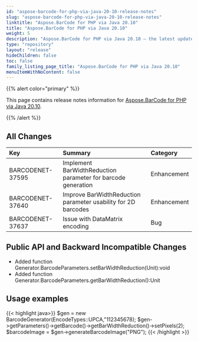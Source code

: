 ```yaml
---
id: "aspose-barcode-for-php-via-java-20-10-release-notes"
slug: "aspose-barcode-for-php-via-java-20-10-release-notes"
linktitle: "Aspose.BarCode for PHP via Java 20.10"
title: "Aspose.BarCode for PHP via Java 20.10"
weight: 5
description: "Aspose.BarCode for PHP via Java 20.10 – the latest updates and fixes."
type: "repository"
layout: "release"
hideChildren: false
toc: false
family_listing_page_title: "Aspose.BarCode for PHP via Java 20.10"
menuItemWithNoContent: false
---
```


{{% alert color="primary" %}}

This page contains release notes information for [Aspose.BarCode for PHP via Java 20.10](https://releases.aspose.com/barcode/php/new-releases/aspose.barcode-for-php-via-java-20.10/).

{{% /alert %}}
## **All Changes**

|**Key**|**Summary**|**Category**|
| :- | :- | :- |
|BARCODENET-37595 |Implement BarWidthReduction parameter for barcode generation|Enhancement|
|BARCODENET-37640 |Improve BarWidthReduction parameter usability for 2D barcodes|Enhancement|
|BARCODENET-37637 |Issue with DataMatrix encoding|Bug|


## **Public API and Backward Incompatible Changes**
- Added function Generator.BarcodeParameters.setBarWidthReduction(Unit):void
- Added function Generator.BarcodeParameters.getBarWidthReduction():Unit

## **Usage examples**
{{< highlight java>}}
    $gen = new BarcodeGenerator(EncodeTypes::UPCA,"112345678);
    $gen->getParameters()->getBarcode()->getBarWidthReduction()->setPixels(2);
    $barcodeImage = $gen->generateBarcodeImage("PNG");
{{< /highlight >}}
